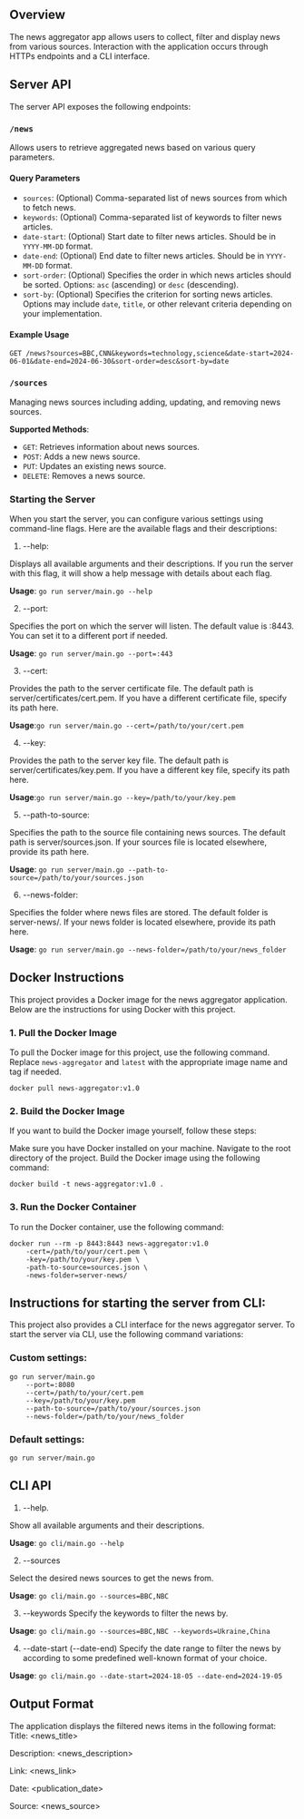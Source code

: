## Overview

The news aggregator app allows users to collect, filter and display news from various sources.
Interaction with the application occurs through HTTPs endpoints and a CLI interface.

## Server API

The server API exposes the following endpoints:

### `/news`

Allows users to retrieve aggregated news based on various query parameters.

#### Query Parameters

- `sources`: (Optional) Comma-separated list of news sources from which to fetch news.
- `keywords`: (Optional) Comma-separated list of keywords to filter news articles.
- `date-start`: (Optional) Start date to filter news articles. Should be in `YYYY-MM-DD` format.
- `date-end`: (Optional) End date to filter news articles. Should be in `YYYY-MM-DD` format.
- `sort-order`: (Optional) Specifies the order in which news articles should be sorted. Options: `asc` (ascending)
  or `desc` (descending).
- `sort-by`: (Optional) Specifies the criterion for sorting news articles. Options may include `date`, `title`, or other
  relevant criteria depending on your implementation.

#### Example Usage

```
GET /news?sources=BBC,CNN&keywords=technology,science&date-start=2024-06-01&date-end=2024-06-30&sort-order=desc&sort-by=date
```

### `/sources`

Managing news sources including adding, updating, and removing news sources.

**Supported Methods**:

- `GET`: Retrieves information about news sources.
- `POST`: Adds a new news source.
- `PUT`: Updates an existing news source.
- `DELETE`: Removes a news source.

### Starting the Server

When you start the server, you can configure various settings using command-line flags.
Here are the available flags and their descriptions:

1. --help:

Displays all available arguments and their descriptions.
If you run the server with this flag, it will show a help message with details about each flag.

**Usage**: `go run server/main.go --help`

2. --port:

Specifies the port on which the server will listen. The default value is :8443.
You can set it to a different port if needed.

**Usage**: `go run server/main.go --port=:443`

3. --cert:

Provides the path to the server certificate file. The default path is server/certificates/cert.pem.
If you have a different certificate file, specify its path here.

**Usage**:`go run server/main.go --cert=/path/to/your/cert.pem`

4. --key:

Provides the path to the server key file. The default path is server/certificates/key.pem.
If you have a different key file, specify its path here.

**Usage**:`go run server/main.go --key=/path/to/your/key.pem`

5. --path-to-source:

Specifies the path to the source file containing news sources.
The default path is server/sources.json.
If your sources file is located elsewhere, provide its path here.

**Usage**: `go run server/main.go --path-to-source=/path/to/your/sources.json`

6. --news-folder:

Specifies the folder where news files are stored. The default folder is server-news/.
If your news folder is located elsewhere, provide its path here.

**Usage**: `go run server/main.go --news-folder=/path/to/your/news_folder`

## Docker Instructions

This project provides a Docker image for the news aggregator application. Below are the instructions for using Docker
with this project.

### 1. Pull the Docker Image

To pull the Docker image for this project, use the following command. Replace `news-aggregator` and `latest` with the
appropriate image name and tag if needed.

```
docker pull news-aggregator:v1.0
````

### 2. Build the Docker Image

If you want to build the Docker image yourself, follow these steps:

Make sure you have Docker installed on your machine.
Navigate to the root directory of the project.
Build the Docker image using the following command:

```
docker build -t news-aggregator:v1.0 .
```

### 3. Run the Docker Container

To run the Docker container, use the following command:

```
docker run --rm -p 8443:8443 news-aggregator:v1.0
    -cert=/path/to/your/cert.pem \
    -key=/path/to/your/key.pem \
    -path-to-source=sources.json \
    -news-folder=server-news/
```

## Instructions for starting the server from CLI:
This project also provides a CLI interface for the news aggregator server.
To start the server via CLI, use the following command variations:

### Custom settings:

```
go run server/main.go 
    --port=:8080
    --cert=/path/to/your/cert.pem
    --key=/path/to/your/key.pem
    --path-to-source=/path/to/your/sources.json
    --news-folder=/path/to/your/news_folder
```

### Default settings:

```
go run server/main.go
```

## CLI API

1. --help.

Show all available arguments and their descriptions.

**Usage**: `go cli/main.go --help`

2. --sources

Select the desired news sources to get the news from.

**Usage**: `go cli/main.go --sources=BBC,NBC`

3. --keywords
   Specify the keywords to filter the news by.

**Usage**: `go cli/main.go --sources=BBC,NBC --keywords=Ukraine,China`

4. --date-start (--date-end)
   Specify the date range to filter the news by according
   to some predefined well-known format of your choice.

**Usage**: `go cli/main.go --date-start=2024-18-05 --date-end=2024-19-05`

## Output Format

The application displays the filtered news items in the following format:
Title: <news_title>

Description: <news_description>

Link: <news_link>

Date: <publication_date>

Source: <news_source>